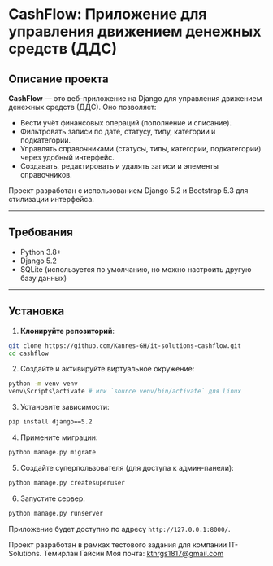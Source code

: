 # CashFlow: Приложение для управления движением денежных средств (ДДС)

## Описание проекта

**CashFlow** — это веб-приложение на Django для управления движением денежных средств (ДДС). Оно позволяет:

- Вести учёт финансовых операций (пополнение и списание).
- Фильтровать записи по дате, статусу, типу, категории и подкатегории.
- Управлять справочниками (статусы, типы, категории, подкатегории) через удобный интерфейс.
- Создавать, редактировать и удалять записи и элементы справочников.

Проект разработан с использованием Django 5.2 и Bootstrap 5.3 для стилизации интерфейса.

---

## Требования

- Python 3.8+
- Django 5.2
- SQLite (используется по умолчанию, но можно настроить другую базу данных)

---

## Установка

1. **Клонируйте репозиторий**:
```bash
git clone https://github.com/Kanres-GH/it-solutions-cashflow.git
cd cashflow
```
2. Создайте и активируйте виртуальное окружение:
```bash
python -m venv venv
venv\Scripts\activate # или `source venv/bin/activate` для Linux
```
3. Установите зависимости:
```bash
pip install django==5.2
```
4. Примените миграции:
```bash
python manage.py migrate
```
5. Создайте суперпользователя (для доступа к админ-панели):
```bash
python manage.py createsuperuser
```
6. Запустите сервер:
```bash
python manage.py runserver
```
Приложение будет доступно по адресу `http://127.0.0.1:8000/`.

Проект разработан в рамках тестового задания для компании IT-Solutions.
Темирлан Гайсин
Моя почта: ktnrgs1817@gmail.com